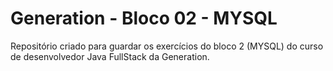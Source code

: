 # Generation - Bloco 02 - MYSQL

Repositório criado para guardar os exercícios do bloco 2 (MYSQL) do curso de desenvolvedor Java FullStack da Generation.